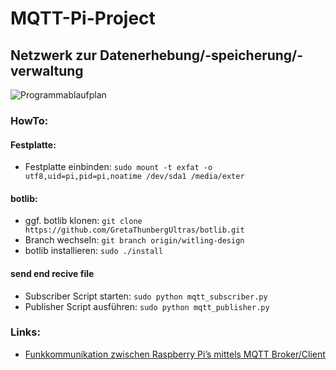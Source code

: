 # MQTT-Pi-Project
## Netzwerk zur Datenerhebung/-speicherung/-verwaltung

![Programmablaufplan](https://i.ibb.co/HzTDQ8t/Programmablaufplan.png)


### HowTo:

#### Festplatte:
- Festplatte einbinden:  `sudo mount -t exfat -o utf8,uid=pi,pid=pi,noatime /dev/sda1 /media/exter`

#### botlib:
- ggf. botlib klonen:  `git clone https://github.com/GretaThunbergUltras/botlib.git`
- Branch wechseln:  `git branch origin/witling-design`
- botlib installieren: `sudo ./install`

#### send end recive file
- Subscriber Script starten: `sudo python mqtt_subscriber.py`
- Publisher Script ausführen:  `sudo python mqtt_publisher.py`

### Links:
- [Funkkommunikation zwischen Raspberry Pi’s mittels MQTT Broker/Client](https://tutorials-raspberrypi.de/datenaustausch-raspberry-pi-mqtt-broker-client/)

